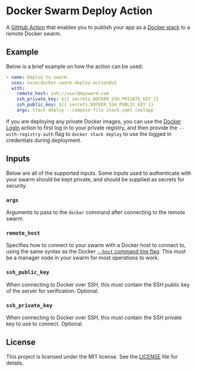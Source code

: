 # Docker Swarm Deploy Action

A [GitHub Action](https://github.com/features/actions) that enables you to publish your app as a [Docker stack](https://docs.docker.com/engine/swarm/stack-deploy/) to a remote Docker swarm.

## Example

Below is a brief example on how the action can be used:

```yaml
- name: Deploy to swarm
  uses: nxxm/docker-swarm-deploy-action@v2
  with:
    remote_host: ssh://user@myswarm.com
    ssh_private_key: ${{ secrets.DOCKER_SSH_PRIVATE_KEY }}
    ssh_public_key: ${{ secrets.DOCKER_SSH_PUBLIC_KEY }}
    args: stack deploy --compose-file stack.yaml coolapp
```

If you are deploying any private Docker images, you can use the [Docker Login](https://github.com/marketplace/actions/docker-login) action to first log in to your private registry, and then provide the `--with-registry-auth` flag to `docker stack deploy` to use the logged in credentials during deployment.

## Inputs

Below are all of the supported inputs. Some inputs used to authenticate with your swarm should be kept private, and should be supplied as secrets for security.

### `args`

Arguments to pass to the `docker` command after connecting to the remote swarm.

### `remote_host`

Specifies how to connect to your swarm with a Docker host to connect to, using the same syntax as the Docker [`--host` command line flag](https://docs.docker.com/engine/reference/commandline/cli/). This must be a manager node in your swarm for most operations to work.

### `ssh_public_key`

When connecting to Docker over SSH, this must contain the SSH public key of the server for verification. Optional.

### `ssh_private_key`

When connecting to Docker over SSH, this must contain the SSH private key to use to connect. Optional.

## License

This project is licensed under the MIT license. See the [LICENSE](LICENSE) file for details.
